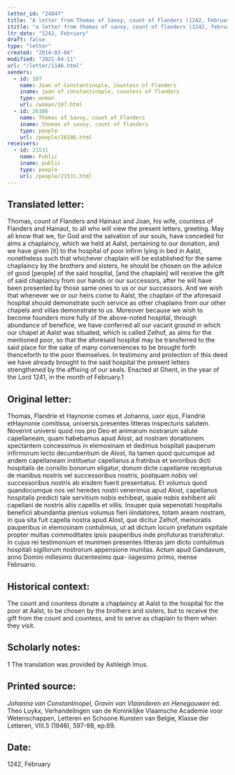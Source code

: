 ```yaml
---
letter_id: "24847"
title: "A letter from Thomas of Savoy, count of Flanders (1242, February)"
ititle: "a letter from thomas of savoy, count of flanders (1242, february)"
ltr_date: "1242, February"
draft: false
type: "letter"
created: "2014-03-04"
modified: "2021-04-11"
url: "/letter/1146.html"
senders:
  - id: 107
    name: Joan of Constantinople, Countess of Flanders
    iname: joan of constantinople, countess of flanders
    type: woman
    url: /woman/107.html
  - id: 26186
    name: Thomas of Savoy, count of Flanders
    iname: thomas of savoy, count of flanders
    type: people
    url: /people/26186.html
receivers:
  - id: 21531
    name: Public
    iname: public
    type: people
    url: /people/21531.html
---
```

<h2> Translated letter:</h2>Thomas, count of Flanders and Hainaut and Joan, his wife, countess of Flanders and Hainaut, to all who will view the present letters, greeting.
	May all know that we, for God and the salvation of our souls, have conceded for alms a chaplaincy, which we held at Aalst, pertaining to our donation, and we have given [it] to the hospital of poor infirm lying in bed in Aalst, nonetheless such that whichever chaplain will be established for the same chaplaincy by the brothers and sisters, he should be chosen on the advice of good [people] of the said hospital, [and the chaplain] will receive the gift of said chaplaincy from our hands or our successors, after he will have been presented by those same ones to us or our successors.  And we wish that whenever we or our heirs come to Aalst, the chaplain of the aforesaid hospital should demonstrate such service as other chaplains from our other chapels and villas demonstrate to us.  Moreover because we wish to become founders more fully of the above-noted hospital, through abundance of benefice, we have conferred all our vacant ground in which our chapel at Aalst was situated, which is called Zelhof, as alms for the mentioned poor, so that the aforesaid hospital may be transferred to the said place for the sake of many conveniences to be brought forth thenceforth to the poor themselves.
	In testimony and protection of this deed we have already brought to the said hospital the present letters strengthened by the affixing of our seals.
	Enacted at Ghent, in the year of the Lord 1241, in the month of February.1
<h2 class="mt-4"> Original letter:</h2>Thomas, Flandrie et Haynonie comes et Johanna, uxor ejus, Flandrie etHaynonie comitissa, universis presentes litteras inspecturis salutem.
Noverint universi quod nos pro Deo et animarum nostrarum salute capellaneam, quam habebamus apud Alost, ad nostram donationem spectantem concessimus in elemosinam et dedimus hospitali pauperum infirmorum lecto decumbentium de Alost, ita tamen quod quicumque ad andem capellaneam instituetur capellanus a fratribus et sororibus dicti hospitalis de consilio bonorum eligatur, donum dicte capellanie recepturus de manibus nostris vel successoribus nostris, postquam nobis vel successoribus nostris ab eisdem fuerit presentatus. Et volumus quod quandocumque nos vel heredes nostri venerimus apud Alost, capellanus hospitalis predicti tale servitium nobis exhibeat, quale nobis exhibent alii capellani de nostris aliis capellis et villis. Insuper quia sepenotati hospitalis beneficii abundantia plenius volumus fieri iiindatores, totam aream nostram, in qua sita fuit capella nostra apud Alost, que dicitur Zelhof, memoratis pauperibus in elemosinam contulimus, ut ad dictum locum prefatum ospitale propter multas commoditates ipsis pauperibus inde profuturas transferatur.
In cujus rei testimonium et munimen presentes litteras jam dicto contulimus hospitali sigillorum nostrorum appensione munitas.
Actum apud Gandavum, anno Domini millesimo ducentesimo qua- iiagesimo primo, mense Februario.
<h2 class="mt-4"> Historical context:</h2>The count and countess donate a chaplaincy at Aalst to the hospital for the poor at Aalst, to be chosen by the brothers and sisters, but to receive the gift from the count and countess, and to serve as chaplain to them when they visit.
<h2 class="mt-4"> Scholarly notes:</h2>1 The translation was provided by Ashleigh Imus.
<h2 class="mt-4"> Printed source:</h2><p><em>Johanna van Constantinopel, Gravin van Vlaanderen en Henegouwen</em>&nbsp;ed. Theo Luykx, Verhandelingen van de Koninklijke Vlaamsche Academie voor Wetenschappen, Letteren en Schoone Kunsten van Belgie, Klasse der Letteren, VIII.5 (1946), 597-98, ep.69.</p><h2 class="mt-4"> Date:</h2>1242, February